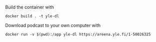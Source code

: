 Build the container with

`docker build . -t yle-dl`

Download podcast to your own computer with

`docker run -v $(pwd):/app yle-dl https://areena.yle.fi/1-50026325`
